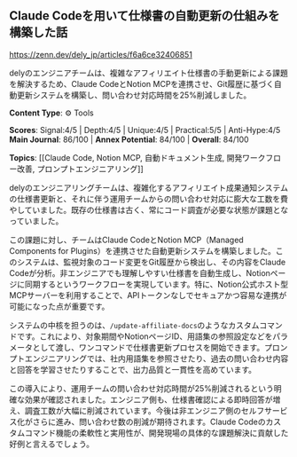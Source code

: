 ## Claude Codeを用いて仕様書の自動更新の仕組みを構築した話

https://zenn.dev/dely_jp/articles/f6a6ce32406851

delyのエンジニアチームは、複雑なアフィリエイト仕様書の手動更新による課題を解決するため、Claude CodeとNotion MCPを連携させ、Git履歴に基づく自動更新システムを構築し、問い合わせ対応時間を25%削減しました。

**Content Type**: ⚙️ Tools

**Scores**: Signal:4/5 | Depth:4/5 | Unique:4/5 | Practical:5/5 | Anti-Hype:4/5
**Main Journal**: 86/100 | **Annex Potential**: 84/100 | **Overall**: 84/100

**Topics**: [[Claude Code, Notion MCP, 自動ドキュメント生成, 開発ワークフロー改善, プロンプトエンジニアリング]]

delyのエンジニアリングチームは、複雑化するアフィリエイト成果通知システムの仕様書更新と、それに伴う運用チームからの問い合わせ対応に膨大な工数を費やしていました。既存の仕様書は古く、常にコード調査が必要な状態が課題となっていました。

この課題に対し、チームはClaude CodeとNotion MCP（Managed Components for Plugins）を連携させた自動更新システムを構築しました。このシステムは、監視対象のコード変更をGit履歴から検出し、その内容をClaude Codeが分析。非エンジニアでも理解しやすい仕様書を自動生成し、Notionページに同期するというワークフローを実現しています。特に、Notion公式ホスト型MCPサーバーを利用することで、APIトークンなしでセキュアかつ容易な連携が可能になった点が重要です。

システムの中核を担うのは、`/update-affiliate-docs`のようなカスタムコマンドです。これにより、対象期間やNotionページID、用語集の参照設定などをパラメータとして渡し、ワンコマンドで仕様書更新プロセスを開始できます。プロンプトエンジニアリングでは、社内用語集を参照させたり、過去の問い合わせ内容と回答を学習させたりすることで、出力品質と一貫性を高めています。

この導入により、運用チームの問い合わせ対応時間が25%削減されるという明確な効果が確認されました。エンジニア側も、仕様書確認による即時回答が増え、調査工数が大幅に削減されています。今後は非エンジニア側のセルフサービス化がさらに進み、問い合わせ数の削減が期待されます。Claude Codeのカスタムコマンド機能の柔軟性と実用性が、開発現場の具体的な課題解決に貢献した好例と言えるでしょう。